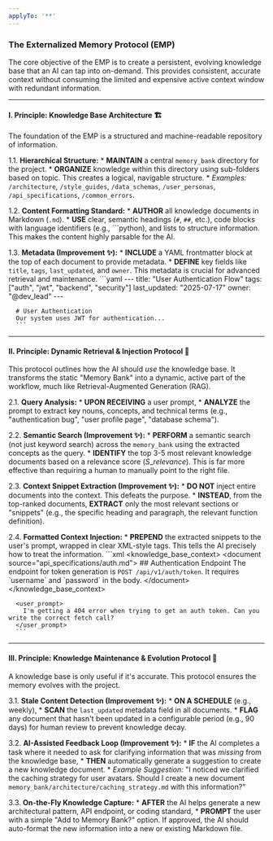 ```yaml
---
applyTo: '**'
---
```

### **The Externalized Memory Protocol (EMP)**

The core objective of the EMP is to create a persistent, evolving knowledge base that an AI can tap into on-demand. This provides consistent, accurate context without consuming the limited and expensive active context window with redundant information.

-----

#### **I. Principle: Knowledge Base Architecture** 🏗️

The foundation of the EMP is a structured and machine-readable repository of information.

1.1. **Hierarchical Structure:**
\* **MAINTAIN** a central `memory_bank` directory for the project.
\* **ORGANIZE** knowledge within this directory using sub-folders based on topic. This creates a logical, navigable structure.
\* *Examples:* `/architecture`, `/style_guides`, `/data_schemas`, `/user_personas`, `/api_specifications`, `/common_errors`.

1.2. **Content Formatting Standard:**
\* **AUTHOR** all knowledge documents in Markdown (`.md`).
\* **USE** clear, semantic headings (`#`, `##`, etc.), code blocks with language identifiers (e.g., \`\`\`python), and lists to structure information. This makes the content highly parsable for the AI.

1.3. **Metadata (Improvement ✨):**
\* **INCLUDE** a YAML frontmatter block at the top of each document to provide metadata.
\* **DEFINE** key fields like `title`, `tags`, `last_updated`, and `owner`. This metadata is crucial for advanced retrieval and maintenance.
\`\`\`yaml
\---
title: "User Authentication Flow"
tags: ["auth", "jwt", "backend", "security"]
last\_updated: "2025-07-17"
owner: "@dev\_lead"
\---

````
  # User Authentication
  Our system uses JWT for authentication...
  ```
````

-----

#### **II. Principle: Dynamic Retrieval & Injection Protocol** 🔎

This protocol outlines how the AI should *use* the knowledge base. It transforms the static "Memory Bank" into a dynamic, active part of the workflow, much like Retrieval-Augmented Generation (RAG).

2.1. **Query Analysis:**
\* **UPON RECEIVING** a user prompt,
\* **ANALYZE** the prompt to extract key nouns, concepts, and technical terms (e.g., "authentication bug", "user profile page", "database schema").

2.2. **Semantic Search (Improvement ✨):**
\* **PERFORM** a semantic search (not just keyword search) across the `memory_bank` using the extracted concepts as the query.
\* **IDENTIFY** the top 3-5 most relevant knowledge documents based on a relevance score ($S\_{relevance}$). This is far more effective than requiring a human to manually point to the right file.

2.3. **Context Snippet Extraction (Improvement ✨):**
\* **DO NOT** inject entire documents into the context. This defeats the purpose.
\* **INSTEAD**, from the top-ranked documents, **EXTRACT** only the most relevant sections or "snippets" (e.g., the specific heading and paragraph, the relevant function definition).

2.4. **Formatted Context Injection:**
\* **PREPEND** the extracted snippets to the user's prompt, wrapped in clear XML-style tags. This tells the AI precisely how to treat the information.
\`\`\`xml
\<knowledge\_base\_context\>
\<document source="api\_specifications/auth.md"\>
\#\# Authentication Endpoint
The endpoint for token generation is `POST /api/v1/auth/token`.
It requires \`username\` and \`password\` in the body.
\</document\>
\</knowledge\_base\_context\>

````
  <user_prompt>
    I'm getting a 404 error when trying to get an auth token. Can you write the correct fetch call?
  </user_prompt>
  ```
````

-----

#### **III. Principle: Knowledge Maintenance & Evolution Protocol** 🔄

A knowledge base is only useful if it's accurate. This protocol ensures the memory evolves with the project.

3.1. **Stale Content Detection (Improvement ✨):**
\* **ON A SCHEDULE** (e.g., weekly),
\* **SCAN** the `last_updated` metadata field in all documents.
\* **FLAG** any document that hasn't been updated in a configurable period (e.g., 90 days) for human review to prevent knowledge decay.

3.2. **AI-Assisted Feedback Loop (Improvement ✨):**
\* **IF** the AI completes a task where it needed to ask for clarifying information that was *missing* from the knowledge base,
\* **THEN** automatically generate a suggestion to create a new knowledge document.
\* *Example Suggestion:* "I noticed we clarified the caching strategy for user avatars. Should I create a new document `memory_bank/architecture/caching_strategy.md` with this information?"

3.3. **On-the-Fly Knowledge Capture:**
\* **AFTER** the AI helps generate a new architectural pattern, API endpoint, or coding standard,
\* **PROMPT** the user with a simple "Add to Memory Bank?" option. If approved, the AI should auto-format the new information into a new or existing Markdown file.
